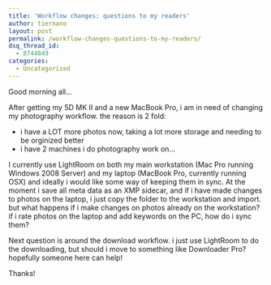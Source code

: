 ```yaml
---
title: 'Workflow changes: questions to my readers'
author: tiernano
layout: post
permalink: /workflow-changes-questions-to-my-readers/
dsq_thread_id:
  - 8744849
categories:
  - Uncategorized
---
```

Good morning all&#8230;

After getting my 5D MK II and a new MacBook Pro, i am in need of changing my photography workflow. the reason is 2 fold: 

  * i have a LOT more photos now, taking a lot more storage and needing to be orginized better
  * i have 2 machines i do photography work on&#8230;

I currently use LightRoom on both my main workstation (Mac Pro running Windows 2008 Server) and my laptop (MacBook Pro, currently running OSX) and ideally i would like some way of keeping them in sync. At the moment i save all meta data as an XMP sidecar, and if i have made changes to photos on the laptop, i just copy the folder to the workstation and import. but what happens if i make changes on photos already on the workstation? if i rate photos on the laptop and add keywords on the PC, how do i sync them?

Next question is around the download workflow. i just use LightRoom to do the downloading, but should i move to something like Downloader Pro? hopefully someone here can help!

Thanks!